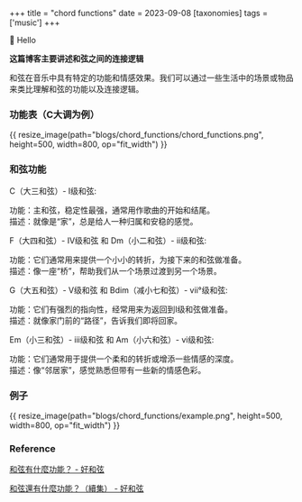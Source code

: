 +++
title = "chord functions"
date = 2023-09-08
[taxonomies]
tags = ['music']
+++

👋 Hello

**这篇博客主要讲述和弦之间的连接逻辑**

和弦在音乐中具有特定的功能和情感效果。我们可以通过一些生活中的场景或物品来类比理解和弦的功能以及连接逻辑。

### 功能表（C大调为例）

{{ resize_image(path="blogs/chord_functions/chord_functions.png", height=500, width=800, op="fit_width") }}

### 和弦功能

C（大三和弦）- I级和弦:

功能：主和弦，稳定性最强，通常用作歌曲的开始和结尾。\
描述：就像是“家”，总是给人一种归属和安稳的感觉。

F（大四和弦）- IV级和弦 和 Dm（小二和弦）- ii级和弦:

功能：它们通常用来提供一个小小的转折，为接下来的和弦做准备。\
描述：像一座“桥”，帮助我们从一个场景过渡到另一个场景。

G（大五和弦）- V级和弦 和 Bdim（减小七和弦）- vii°级和弦:

功能：它们有强烈的指向性，经常用来为返回到I级和弦做准备。\
描述：就像家门前的“路径”，告诉我们即将回家。

Em（小三和弦）- iii级和弦 和 Am（小六和弦）- vi级和弦:

功能：它们通常用于提供一个柔和的转折或增添一些情感的深度。\
描述：像“邻居家”，感觉熟悉但带有一些新的情感色彩。



### 例子

{{ resize_image(path="blogs/chord_functions/example.png", height=500, width=800, op="fit_width") }}



### Reference
[和弦有什麼功能？ - 好和弦](https://www.youtube.com/watch?v=kMlJSwFAiTU&list=RDCMUCVXstWyJeO6No3jYELxYrjg&index=3)

[和弦還有什麼功能？（續集） - 好和弦](https://www.youtube.com/watch?v=1USZt8fx82U) 